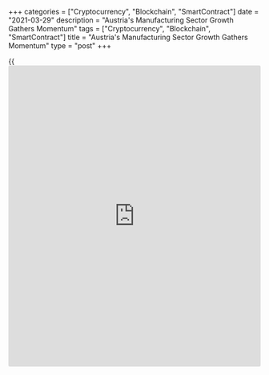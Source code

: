 +++
categories = ["Cryptocurrency", "Blockchain", "SmartContract"]
date = "2021-03-29"
description = "Austria's Manufacturing Sector Growth Gathers Momentum"
tags = ["Cryptocurrency", "Blockchain", "SmartContract"]
title = "Austria's Manufacturing Sector Growth Gathers Momentum"
type = "post"
+++

{{<iframe id="large-banner" src="https://www.bounty.group/#slide=21.0" width="100%" height="600" scrolling="no" style="border: 0px solid rgb(216, 221, 230); border-radius: 3px;">}}

Austria's manufacturing sector upturn gathered momentum in March, survey
results from IHS Markit showed on Monday.

The UniCredit Bank Austria Manufacturing Purchasing Managers' Index rose
to 63.4 in March from 58.3 in February. This was the second-highest
reading in over 22 years of data collection, behind December 2017's
64.3.

The improvement was driven by rising inflows of new orders. Higher
export orders were widely reported, with the German market highlighted
as a key growth area.

Production increased at the sharpest rate over three years. Employment
increased for the third straight month, with the pace of growth
accelerated to the quickest seen since July 2018.

On the price front, the survey showed that the rate of cost inflation
accelerated for the fifth month running to its second-highest in the
series [history](https://www.fixpro.org/post/chargeless-historical-data-api-backtesting/). Due to strong demand, goods producers were often able to
pass on at least part of the burden of higher costs to customers.

Further, the survey showed that Austrian manufacturers remained strongly
optimistic about the outlook for activity over the coming year.
Moreover, expectations improved to the second-highest since this series
began in July 2012.

For comments and feedback [contact](https://www.playgroundfx.com/contact/): editorial@rtt[news](https://www.letsplayfx.com/blog/forex-news-website/).com

[Economic News][1]

 **What parts of the world are seeing the best (and worst) economic
performances lately? Click[here][2] to check out our [Econ Scorecard][2]
and find out! See up-to-the-moment [ranking](https://www.playgroundfx.com/blog/crypto-exchange-ranking/)s for the best and worst
performers in [GDP][3], [unemployment rate][4], [inflation][5] and much
more.**

   1. www.rtt[news](https://www.letsplayfx.com/blog/forex-news-website/).com/Content/EconomicNews.aspx
   2. www.rtt[news](https://www.letsplayfx.com/blog/forex-news-website/).com/economic-scorecard/world-rank/unemployment-rate/highest-performance.aspx
   3. www.rtt[news](https://www.letsplayfx.com/blog/forex-news-website/).com/economic-scorecard/world-rank/GDP/highest-performance.aspx
   4. www.rtt[news](https://www.letsplayfx.com/blog/forex-news-website/).com/economic-scorecard/world-rank/unemployment-rate/lowest-performance.aspx
   5. www.rtt[news](https://www.letsplayfx.com/blog/forex-news-website/).com/economic-scorecard/world-rank/CPI/highest-performance.aspx